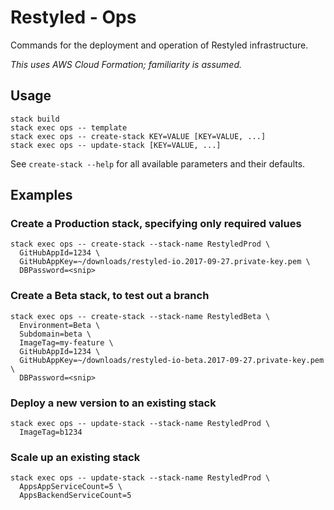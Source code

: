 # Restyled - Ops

Commands for the deployment and operation of Restyled infrastructure.

*This uses AWS Cloud Formation; familiarity is assumed.*

## Usage

```console
stack build
stack exec ops -- template
stack exec ops -- create-stack KEY=VALUE [KEY=VALUE, ...]
stack exec ops -- update-stack [KEY=VALUE, ...]
```

See `create-stack --help` for all available parameters and their defaults.

## Examples

### Create a Production stack, specifying only required values

```console
stack exec ops -- create-stack --stack-name RestyledProd \
  GitHubAppId=1234 \
  GitHubAppKey=~/downloads/restyled-io.2017-09-27.private-key.pem \
  DBPassword=<snip>
```

### Create a Beta stack, to test out a branch

```console
stack exec ops -- create-stack --stack-name RestyledBeta \
  Environment=Beta \
  Subdomain=beta \
  ImageTag=my-feature \
  GitHubAppId=1234 \
  GitHubAppKey=~/downloads/restyled-io-beta.2017-09-27.private-key.pem \
  DBPassword=<snip>
```

### Deploy a new version to an existing stack

```console
stack exec ops -- update-stack --stack-name RestyledProd \
  ImageTag=b1234
```

### Scale up an existing stack

```console
stack exec ops -- update-stack --stack-name RestyledProd \
  AppsAppServiceCount=5 \
  AppsBackendServiceCount=5
```

